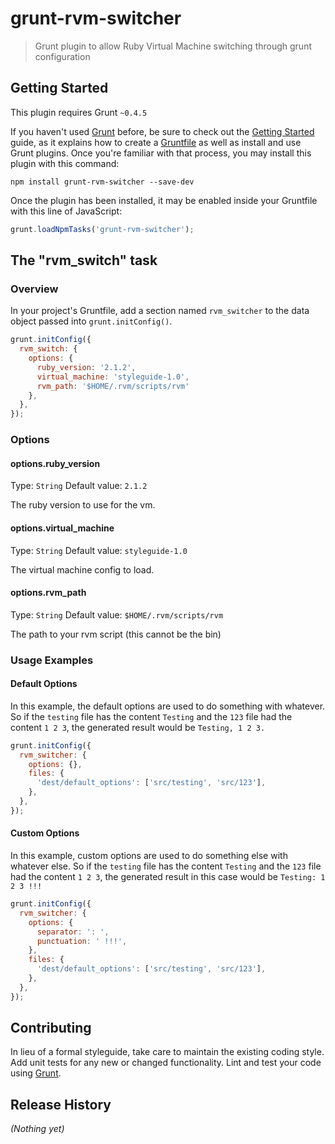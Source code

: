 # grunt-rvm-switcher

> Grunt plugin to allow Ruby Virtual Machine switching through grunt configuration

## Getting Started
This plugin requires Grunt `~0.4.5`

If you haven't used [Grunt](http://gruntjs.com/) before, be sure to check out the [Getting Started](http://gruntjs.com/getting-started) guide, as it explains how to create a [Gruntfile](http://gruntjs.com/sample-gruntfile) as well as install and use Grunt plugins. Once you're familiar with that process, you may install this plugin with this command:

```shell
npm install grunt-rvm-switcher --save-dev
```

Once the plugin has been installed, it may be enabled inside your Gruntfile with this line of JavaScript:

```js
grunt.loadNpmTasks('grunt-rvm-switcher');
```

## The "rvm_switch" task

### Overview
In your project's Gruntfile, add a section named `rvm_switcher` to the data object passed into `grunt.initConfig()`.

```js
grunt.initConfig({
  rvm_switch: {
    options: {
      ruby_version: '2.1.2',
      virtual_machine: 'styleguide-1.0',
      rvm_path: '$HOME/.rvm/scripts/rvm'
    },
  },
});
```

### Options

#### options.ruby_version
Type: `String`
Default value: `2.1.2`

The ruby version to use for the vm.

#### options.virtual_machine
Type: `String`
Default value: `styleguide-1.0`

The virtual machine config to load.

#### options.rvm_path
Type: `String`
Default value: `$HOME/.rvm/scripts/rvm`

The path to your rvm script (this cannot be the bin)

### Usage Examples

#### Default Options
In this example, the default options are used to do something with whatever. So if the `testing` file has the content `Testing` and the `123` file had the content `1 2 3`, the generated result would be `Testing, 1 2 3.`

```js
grunt.initConfig({
  rvm_switcher: {
    options: {},
    files: {
      'dest/default_options': ['src/testing', 'src/123'],
    },
  },
});
```

#### Custom Options
In this example, custom options are used to do something else with whatever else. So if the `testing` file has the content `Testing` and the `123` file had the content `1 2 3`, the generated result in this case would be `Testing: 1 2 3 !!!`

```js
grunt.initConfig({
  rvm_switcher: {
    options: {
      separator: ': ',
      punctuation: ' !!!',
    },
    files: {
      'dest/default_options': ['src/testing', 'src/123'],
    },
  },
});
```

## Contributing
In lieu of a formal styleguide, take care to maintain the existing coding style. Add unit tests for any new or changed functionality. Lint and test your code using [Grunt](http://gruntjs.com/).

## Release History
_(Nothing yet)_
